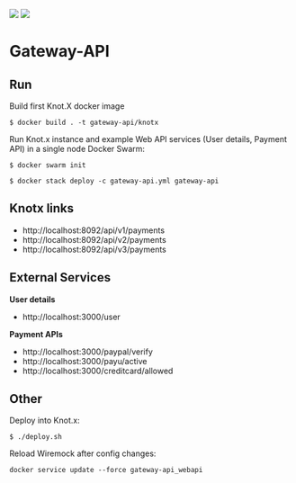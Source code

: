 [![][license img]][license]
[![][gitter img]][gitter]


# Gateway-API


## Run
Build first Knot.X docker image
```
$ docker build . -t gateway-api/knotx
```

Run Knot.x instance and example Web API services (User details, Payment API) in a single node Docker Swarm:
```
$ docker swarm init

$ docker stack deploy -c gateway-api.yml gateway-api
```

## Knotx links

 - http://localhost:8092/api/v1/payments
 - http://localhost:8092/api/v2/payments
 - http://localhost:8092/api/v3/payments
 
## External Services

**User details**
- http://localhost:3000/user

**Payment APIs**
- http://localhost:3000/paypal/verify
- http://localhost:3000/payu/active
- http://localhost:3000/creditcard/allowed

## Other
Deploy into Knot.x:
```
$ ./deploy.sh
```

Reload Wiremock after config changes:
```
docker service update --force gateway-api_webapi
```



[license]:https://github.com/Cognifide/knotx/blob/master/LICENSE
[license img]:https://img.shields.io/badge/License-Apache%202.0-blue.svg

[gitter]:https://gitter.im/Knotx/Lobby
[gitter img]:https://badges.gitter.im/Knotx/knotx-extensions.svg


